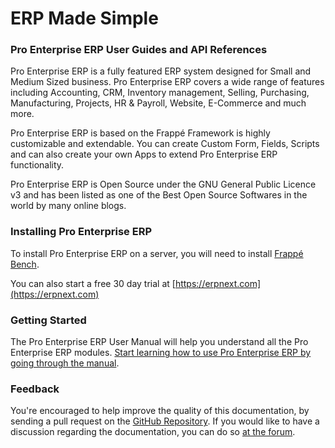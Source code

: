 # ERP Made Simple

### Pro Enterprise ERP User Guides and API References

Pro Enterprise ERP is a fully featured ERP system designed for Small and Medium Sized
business. Pro Enterprise ERP covers a wide range of features including Accounting, CRM,
Inventory management, Selling, Purchasing, Manufacturing, Projects, HR &
Payroll, Website, E-Commerce and much more.

Pro Enterprise ERP is based on the Frappé Framework is highly customizable and extendable.
You can create Custom Form, Fields, Scripts and can also create your own Apps
to extend Pro Enterprise ERP functionality.

Pro Enterprise ERP is Open Source under the GNU General Public Licence v3 and has been
listed as one of the Best Open Source Softwares in the world by many online
blogs.

### Installing Pro Enterprise ERP

To install Pro Enterprise ERP on a server, you will need to install [Frappé Bench](https://github.com/frappe/bench).

You can also start a free 30 day trial at [https://erpnext.com](https://erpnext.com)

### Getting Started

The Pro Enterprise ERP User Manual will help you understand all the Pro Enterprise ERP modules. [Start learning how to use Pro Enterprise ERP by going through the manual](/docs/user/manual).

### Feedback

You're encouraged to help improve the quality of this documentation, by sending a pull request on the [GitHub Repository](https://github.com/frappe/erpnext). If you would like to have a discussion regarding the documentation, you can do so [at the forum](https://discuss.erpnext.com).
